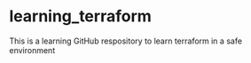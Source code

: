 # learning_terraform
This is a learning GitHub respository to learn terraform in a safe environment
